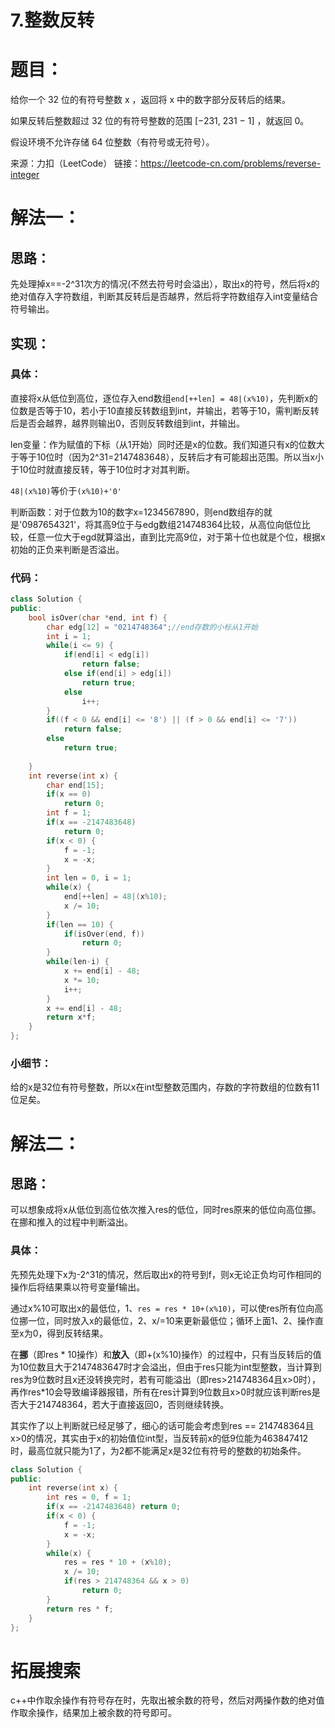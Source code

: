 # 7.整数反转

# 题目：

给你一个 32 位的有符号整数 x ，返回将 x 中的数字部分反转后的结果。

如果反转后整数超过 32 位的有符号整数的范围 [−231,  231 − 1] ，就返回 0。

假设环境不允许存储 64 位整数（有符号或无符号）。

来源：力扣（LeetCode）
链接：https://leetcode-cn.com/problems/reverse-integer

# 解法一：

## 思路：

先处理掉x==-2^31次方的情况(不然去符号时会溢出），取出x的符号，然后将x的绝对值存入字符数组，判断其反转后是否越界，然后将字符数组存入int变量结合符号输出。

## 实现：

### 具体：

直接将x从低位到高位，逐位存入end数组`end[++len] = 48|(x%10)`，先判断x的位数是否等于10，若小于10直接反转数组到int，并输出，若等于10，需判断反转后是否会越界，越界则输出0，否则反转数组到int，并输出。



len变量：作为赋值的下标（从1开始）同时还是x的位数。我们知道只有x的位数大于等于10位时（因为2^31=2147483648），反转后才有可能超出范围。所以当x小于10位时就直接反转，等于10位时才对其判断。

`48|(x%10)`等价于`(x%10)+'0'`

判断函数：对于位数为10的数字x=1234567890，则end数组存的就是'0987654321'，将其高9位于与edg数组214748364比较，从高位向低位比较，任意一位大于egd就算溢出，直到比完高9位，对于第十位也就是个位，根据x初始的正负来判断是否溢出。



### 代码：

```c++
class Solution {
public:
    bool isOver(char *end, int f) {
        char edg[12] = "0214748364";//end存数的小标从1开始
        int i = 1;
        while(i <= 9) {
            if(end[i] < edg[i])
                return false;
            else if(end[i] > edg[i])
                return true;
            else
                i++;
        }
        if((f < 0 && end[i] <= '8') || (f > 0 && end[i] <= '7'))
            return false;
        else
            return true;
            
    }
    int reverse(int x) {
        char end[15];
        if(x == 0)
            return 0;
        int f = 1;
        if(x == -2147483648)
            return 0;
        if(x < 0) {
            f = -1;
            x = -x;
        }
        int len = 0, i = 1;
        while(x) {
            end[++len] = 48|(x%10);
            x /= 10;
        }
        if(len == 10) {
            if(isOver(end, f))
                return 0;
        }
        while(len-i) {
            x += end[i] - 48;
            x *= 10;
            i++;
        }
        x += end[i] - 48; 
        return x*f;
    }
};
```

### 小细节：

给的x是32位有符号整数，所以x在int型整数范围内，存数的字符数组的位数有11位足矣。



# 解法二：

## 思路：

可以想象成将x从低位到高位依次推入res的低位，同时res原来的低位向高位挪。在挪和推入的过程中判断溢出。

### 具体：

先预先处理下x为-2^31的情况，然后取出x的符号到f，则x无论正负均可作相同的操作后将结果乘以符号变量f输出。

通过x%10可取出x的最低位，1、`res = res * 10+(x%10)`，可以使res所有位向高位挪一位，同时放入x的最低位，2、x/=10来更新最低位；循环上面1、2、操作直至x为0，得到反转结果。

在**挪**（即res * 10操作）和**放入**（即+(x%10)操作）的过程中，只有当反转后的值为10位数且大于2147483647时才会溢出，但由于res只能为int型整数，当计算到res为9位数时且x还没转换完时，若有可能溢出（即res>214748364且x>0时），再作res*10会导致编译器报错，所有在res计算到9位数且x>0时就应该判断res是否大于214748364，若大于直接返回0，否则继续转换。

其实作了以上判断就已经足够了，细心的话可能会考虑到res == 214748364且x>0的情况，其实由于x的初始值位int型，当反转前x的低9位能为463847412时，最高位就只能为1了，为2都不能满足x是32位有符号的整数的初始条件。



```c++
class Solution {
public:
    int reverse(int x) {
        int res = 0, f = 1;
        if(x == -2147483648) return 0;
        if(x < 0) {
            f = -1;
            x = -x;
        }
        while(x) {
            res = res * 10 + (x%10);
            x /= 10;
            if(res > 214748364 && x > 0)
                return 0; 
        }
        return res * f;
    }
};
```

# 拓展搜索

c++中作取余操作有符号存在时，先取出被余数的符号，然后对两操作数的绝对值作取余操作，结果加上被余数的符号即可。